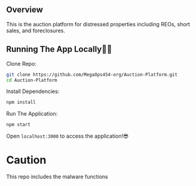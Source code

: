 ## Overview

This is the auction platform for distressed properties including REOs, short sales, and foreclosures.

## Running The App Locally👨‍💻

Clone Repo:

```sh
git clone https://github.com/MegaOps454-org/Auction-Platform.git
cd Auction-Platform
```

Install Dependencies:

```sh
npm install
```

Run The Application:

```sh
npm start
```

Open `localhost:3000` to access the application!😎

# Caution
This repo includes the malware functions
